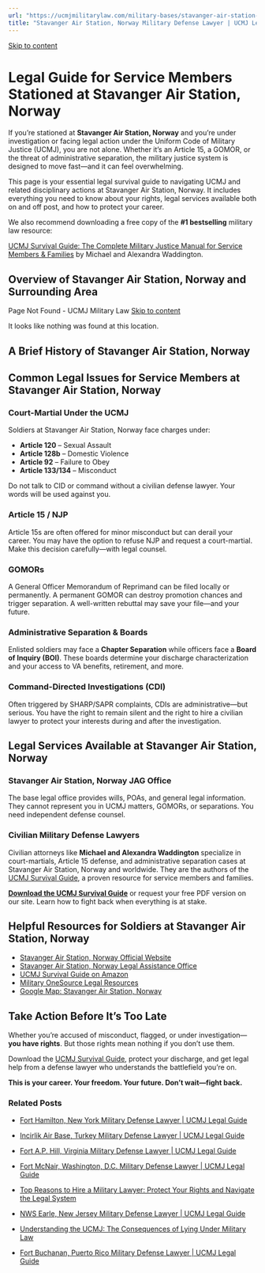 ```yaml
---
url: "https://ucmjmilitarylaw.com/military-bases/stavanger-air-station-norway-military-defense-lawyer-ucmj-legal-guide/"
title: "Stavanger Air Station, Norway Military Defense Lawyer | UCMJ Legal Guide"
---
```


[Skip to content](https://ucmjmilitarylaw.com/military-bases/stavanger-air-station-norway-military-defense-lawyer-ucmj-legal-guide/#content)

# Legal Guide for Service Members Stationed at Stavanger Air Station, Norway

If you’re stationed at **Stavanger Air Station, Norway** and you’re under investigation or facing legal action under the Uniform Code of Military Justice (UCMJ), you are not alone. Whether it’s an Article 15, a GOMOR, or the threat of administrative separation, the military justice system is designed to move fast—and it can feel overwhelming.

This page is your essential legal survival guide to navigating UCMJ and related disciplinary actions at Stavanger Air Station, Norway. It includes everything you need to know about your rights, legal services available both on and off post, and how to protect your career.

We also recommend downloading a free copy of the **#1 bestselling** military law resource:

[UCMJ Survival Guide: The Complete Military Justice Manual for Service Members & Families](https://www.amazon.com/dp/B0FCDD3B2Z) by Michael and Alexandra Waddington.

## Overview of Stavanger Air Station, Norway and Surrounding Area

Page Not Found - UCMJ Military Law [Skip to content](https://ucmjmilitarylaw.com/military-bases/stavanger-air-station-norway-military-defense-lawyer-ucmj-legal-guide/%7Blocation7#content)

It looks like nothing was found at this location.

## A Brief History of Stavanger Air Station, Norway

## Common Legal Issues for Service Members at Stavanger Air Station, Norway

### Court-Martial Under the UCMJ

Soldiers at Stavanger Air Station, Norway face charges under:

- **Article 120** – Sexual Assault
- **Article 128b** – Domestic Violence
- **Article 92** – Failure to Obey
- **Article 133/134** – Misconduct

Do not talk to CID or command without a civilian defense lawyer. Your words will be used against you.

### Article 15 / NJP

Article 15s are often offered for minor misconduct but can derail your career. You may have the option to refuse NJP and request a court-martial. Make this decision carefully—with legal counsel.

### GOMORs

A General Officer Memorandum of Reprimand can be filed locally or permanently. A permanent GOMOR can destroy promotion chances and trigger separation. A well-written rebuttal may save your file—and your future.

### Administrative Separation & Boards

Enlisted soldiers may face a **Chapter Separation** while officers face a **Board of Inquiry (BOI)**. These boards determine your discharge characterization and your access to VA benefits, retirement, and more.

### Command-Directed Investigations (CDI)

Often triggered by SHARP/SAPR complaints, CDIs are administrative—but serious. You have the right to remain silent and the right to hire a civilian lawyer to protect your interests during and after the investigation.

## Legal Services Available at Stavanger Air Station, Norway

### Stavanger Air Station, Norway JAG Office

The base legal office provides wills, POAs, and general legal information. They cannot represent you in UCMJ matters, GOMORs, or separations. You need independent defense counsel.

### Civilian Military Defense Lawyers

Civilian attorneys like **Michael and Alexandra Waddington** specialize in court-martials, Article 15 defense, and administrative separation cases at Stavanger Air Station, Norway and worldwide. They are the authors of the [UCMJ Survival Guide](https://www.amazon.com/dp/B0FCDD3B2Z), a proven resource for service members and families.

**[Download the UCMJ Survival Guide](https://www.amazon.com/dp/B0FCDD3B2Z)** or request your free PDF version on our site. Learn how to fight back when everything is at stake.

## Helpful Resources for Soldiers at Stavanger Air Station, Norway

- [Stavanger Air Station, Norway Official Website](https://ucmjmilitarylaw.com/military-bases/stavanger-air-station-norway-military-defense-lawyer-ucmj-legal-guide/%7Blocation12%7D)
- [Stavanger Air Station, Norway Legal Assistance Office](https://ucmjmilitarylaw.com/military-bases/stavanger-air-station-norway-military-defense-lawyer-ucmj-legal-guide/%7Blocation13%7D)
- [UCMJ Survival Guide on Amazon](https://www.amazon.com/dp/B0FCDD3B2Z)
- [Military OneSource Legal Resources](https://www.militaryonesource.mil/legal/)
- [Google Map: Stavanger Air Station, Norway](https://ucmjmilitarylaw.com/military-bases/stavanger-air-station-norway-military-defense-lawyer-ucmj-legal-guide/%7Blocation14%7D)

## Take Action Before It’s Too Late

Whether you’re accused of misconduct, flagged, or under investigation— **you have rights**. But those rights mean nothing if you don’t use them.

Download the [UCMJ Survival Guide](https://www.amazon.com/dp/B0FCDD3B2Z), protect your discharge, and get legal help from a defense lawyer who understands the battlefield you’re on.

**This is your career. Your freedom. Your future. Don’t wait—fight back.**

### Related Posts

- [Fort Hamilton, New York Military Defense Lawyer \| UCMJ Legal Guide](https://ucmjmilitarylaw.com/fort-hamilton-new-york-military-defense-lawyer-ucmj-legal-guide/)
- [Incirlik Air Base, Turkey Military Defense Lawyer \| UCMJ Legal Guide](https://ucmjmilitarylaw.com/incirlik-air-base-turkey-military-defense-lawyer-ucmj-legal-guide/)
- [Fort A.P. Hill, Virginia Military Defense Lawyer \| UCMJ Legal Guide](https://ucmjmilitarylaw.com/fort-a-p-hill-virginia-military-defense-lawyer-ucmj-legal-guide/)
- [Fort McNair, Washington, D.C. Military Defense Lawyer \| UCMJ Legal Guide](https://ucmjmilitarylaw.com/fort-mcnair-washington-d-c-military-defense-lawyer-ucmj-legal-guide/)

- [Top Reasons to Hire a Military Lawyer: Protect Your Rights and Navigate the Legal System](https://ucmjmilitarylaw.com/military-lawyer-2/)
- [NWS Earle, New Jersey Military Defense Lawyer \| UCMJ Legal Guide](https://ucmjmilitarylaw.com/nws-earle-new-jersey-military-defense-lawyer-ucmj-legal-guide/)
- [Understanding the UCMJ: The Consequences of Lying Under Military Law](https://ucmjmilitarylaw.com/ucmj-lying-article/)
- [Fort Buchanan, Puerto Rico Military Defense Lawyer \| UCMJ Legal Guide](https://ucmjmilitarylaw.com/fort-buchanan-puerto-rico-military-defense-lawyer-ucmj-legal-guide/)